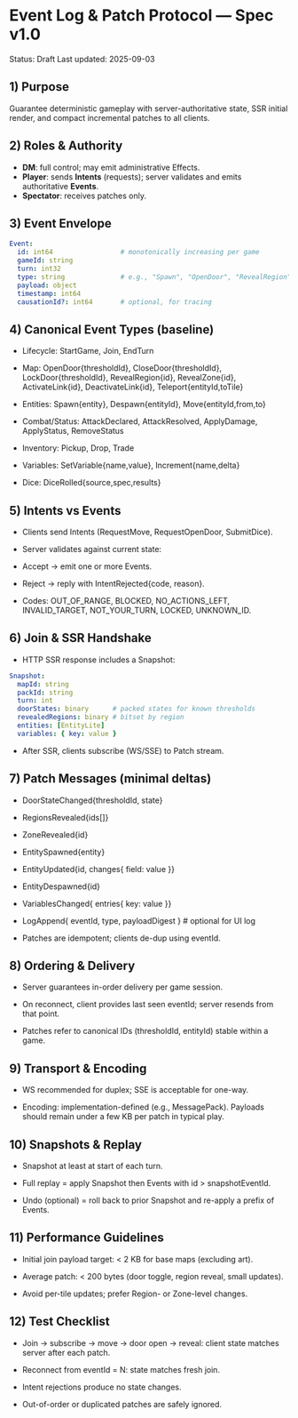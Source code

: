 # Event Log & Patch Protocol — Spec v1.0
Status: Draft
Last updated: 2025-09-03

## 1) Purpose
Guarantee deterministic gameplay with server-authoritative state, SSR initial render, and compact incremental patches to all clients.

## 2) Roles & Authority
- **DM**: full control; may emit administrative Effects.
- **Player**: sends **Intents** (requests); server validates and emits authoritative **Events**.
- **Spectator**: receives patches only.

## 3) Event Envelope
```yaml
Event:
  id: int64                 # monotonically increasing per game
  gameId: string
  turn: int32
  type: string              # e.g., "Spawn", "OpenDoor", "RevealRegion"
  payload: object
  timestamp: int64
  causationId?: int64       # optional, for tracing
```

## 4) Canonical Event Types (baseline)

- Lifecycle: StartGame, Join, EndTurn

- Map: OpenDoor{thresholdId}, CloseDoor{thresholdId}, LockDoor{thresholdId}, RevealRegion{id}, RevealZone{id}, ActivateLink{id}, DeactivateLink{id}, Teleport{entityId,toTile}

- Entities: Spawn{entity}, Despawn{entityId}, Move{entityId,from,to}

- Combat/Status: AttackDeclared, AttackResolved, ApplyDamage, ApplyStatus, RemoveStatus

- Inventory: Pickup, Drop, Trade

- Variables: SetVariable{name,value}, Increment{name,delta}

- Dice: DiceRolled{source,spec,results}

## 5) Intents vs Events

- Clients send Intents (RequestMove, RequestOpenDoor, SubmitDice).

- Server validates against current state:

- Accept → emit one or more Events.

- Reject → reply with IntentRejected{code, reason}.

- Codes: OUT_OF_RANGE, BLOCKED, NO_ACTIONS_LEFT, INVALID_TARGET, NOT_YOUR_TURN, LOCKED, UNKNOWN_ID.

## 6) Join & SSR Handshake

- HTTP SSR response includes a Snapshot:
```yaml
Snapshot:
  mapId: string
  packId: string
  turn: int
  doorStates: binary      # packed states for known thresholds
  revealedRegions: binary # bitset by region
  entities: [EntityLite]
  variables: { key: value }
```
- After SSR, clients subscribe (WS/SSE) to Patch stream.

## 7) Patch Messages (minimal deltas)

- DoorStateChanged{thresholdId, state}

- RegionsRevealed{ids[]}

- ZoneRevealed{id}

- EntitySpawned{entity}

- EntityUpdated{id, changes{ field: value }}

- EntityDespawned{id}

- VariablesChanged{ entries{ key: value }}

- LogAppend{ eventId, type, payloadDigest } # optional for UI log

- Patches are idempotent; clients de-dup using eventId.

## 8) Ordering & Delivery

- Server guarantees in-order delivery per game session.

- On reconnect, client provides last seen eventId; server resends from that point.

- Patches refer to canonical IDs (thresholdId, entityId) stable within a game.

## 9) Transport & Encoding

- WS recommended for duplex; SSE is acceptable for one-way.

- Encoding: implementation-defined (e.g., MessagePack). Payloads should remain under a few KB per patch in typical play.

## 10) Snapshots & Replay

- Snapshot at least at start of each turn.

- Full replay = apply Snapshot then Events with id > snapshotEventId.

- Undo (optional) = roll back to prior Snapshot and re-apply a prefix of Events.

## 11) Performance Guidelines

- Initial join payload target: < 2 KB for base maps (excluding art).

- Average patch: < 200 bytes (door toggle, region reveal, small updates).

- Avoid per-tile updates; prefer Region- or Zone-level changes.

## 12) Test Checklist

- Join -> subscribe -> move -> door open -> reveal: client state matches server after each patch.

- Reconnect from eventId = N: state matches fresh join.

- Intent rejections produce no state changes.

- Out-of-order or duplicated patches are safely ignored.